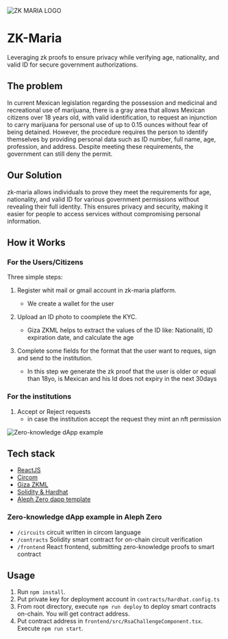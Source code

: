 ![ZK MARIA LOGO](zkmaria2.png)
# ZK-Maria

Leveraging zk proofs to ensure privacy while verifying age, nationality, and valid ID for secure government authorizations.

## The problem

In current Mexican legislation regarding the possession and medicinal and recreational use of marijuana, there is a gray area that allows Mexican citizens over 18 years old, with valid identification, to request an injunction to carry marijuana for personal use of up to 0.15 ounces without fear of being detained. However, the procedure requires the person to identify themselves by providing personal data such as ID number, full name, age, profession, and address. Despite meeting these requirements, the government can still deny the permit.

## Our Solution

zk-maria allows individuals to prove they meet the requirements for age, nationality, and valid ID for various government permissions without revealing their full identity. This ensures privacy and security, making it easier for people to access services without compromising personal information.

## How it Works

### For the Users/Citizens

Three simple steps:

1. Register whit mail or gmail account in zk-maria platform.
    * We create a wallet for the user

2. Upload an ID photo to coomplete the KYC.
    * Giza ZKML helps to extract the values of the ID like: Nationaliti, ID expiration date, and calculate the age

3. Complete some fields for the format that the user want to reques, sign and send to the institution.
    * In this step we generate the zk proof that the user is older or equal than 18yo, is Mexican and his Id does not expiry in the next 30days

### For the institutions

1. Accept or Reject requests
    * in case the institution accept the request they mint an nft permission

![Zero-knowledge dApp example](assets/zk_maria_diagram.png)

## Tech stack

* [ReactJS](https://react.dev/)
* [Circom](https://docs.circom.io/)
* [Giza ZKML](https://actions.gizatech.xyz/giza-platform/architecture)
* [Solidity & Hardhat](https://hardhat.org/)
* [Aleph Zero dapp template](https://github.com/Cardinal-Cryptography/zk-dapp-template)


### Zero-knowledge dApp example in Aleph Zero

- `/circuits` circuit written in circom language
- `/contracts` Solidity smart contract for on-chain circuit verification
- `/frontend` React frontend, submitting zero-knowledge proofs to smart contract

## Usage

1. Run `npm install`.
2. Put private key for deployment account in `contracts/hardhat.config.ts`
3. From root directory, execute `npm run deploy` to deploy smart contracts on-chain. You will get contract address.
4. Put contract address in `frontend/src/RsaChallengeComponent.tsx`. Execute `npm run start`.
